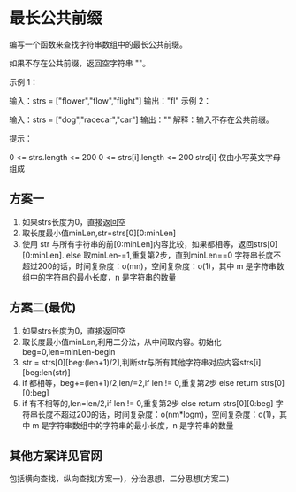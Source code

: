 # 最长公共前缀

编写一个函数来查找字符串数组中的最长公共前缀。

如果不存在公共前缀，返回空字符串 ""。

示例 1：

输入：strs = ["flower","flow","flight"]
输出："fl"
示例 2：

输入：strs = ["dog","racecar","car"]
输出：""
解释：输入不存在公共前缀。

提示：

0 <= strs.length <= 200
0 <= strs[i].length <= 200
strs[i] 仅由小写英文字母组成

## 方案一

1. 如果strs长度为0，直接返回空
2. 取长度最小值minLen,str=strs[0][0:minLen]
3. 使用 str 与所有字符串的前[0:minLen]内容比较，如果都相等，返回strs[0][0:minLen]. else 取minLen-=1,重复第2步，直到minLen==0
字符串长度不超过200的话，时间复杂度：o(mn)，空间复杂度：o(1)，其中 m 是字符串数组中的字符串的最小长度，n 是字符串的数量

## 方案二(最优)

1. 如果strs长度为0，直接返回空
2. 取长度最小值minLen,利用二分法，从中间取内容。初始化beg=0,len=minLen-begin
3. str = strs[0][beg:(len+1)/2],判断str与所有其他字符串对应内容strs[i][beg:len(str)]
4. if 都相等，beg+=(len+1)/2,len/=2,if len != 0,重复第2步 else return strs[0][0:beg]
5. if 有不相等的,len=len/2,if len != 0,重复第2步 else return strs[0][0:beg]
字符串长度不超过200的话，时间复杂度：o(nm*logm)，空间复杂度：o(1)，其中 m 是字符串数组中的字符串的最小长度，n 是字符串的数量

## 其他方案详见官网

包括横向查找，纵向查找(方案一)，分治思想，二分思想(方案二)
